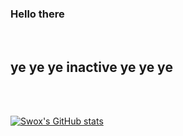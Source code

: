 ### Hello there

<br />

## ye ye ye inactive ye ye ye

<br />
<br />

[![Swox's GitHub stats](https://github-readme-stats.vercel.app/api?username=Swwox&count_private=true&show_icons=true&theme=dark&text_color=003EFF&icon_color=E400FF&title_color=E400FF&bg_color=0d1117)](https://github.com/anuraghazra/github-readme-stats)



[GITHUBMAIN]: https://github.com/Swwox
